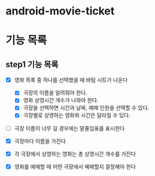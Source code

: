 # android-movie-ticket
# 기능 목록

## step1 기능 목록

- [x] 영화 목록 중 하나를 선택했을 때 바텀 시트가 나온다
  - [x] 극장의 이름을 알려줘야 한다.
  - [x] 영화 상영시간 개수가 나와야 한다.
  - [x] 극장을 선택하면 시간과 날짜, 예매 인원을 선택할 수 있다. 
  - [x] 극장별로 상영하는 영화와 시간은 달라질 수 있다.
 
- [ ] 극장 이름이 너무 길 경우에는 말줄임표를 표시한다

- [x] 극장마다 이름을 가진다
- [x] 각 극장에서 상영하는 영화는 총 상영시간 개수를 가진다
- [x] 영화를 예매할 때 어떤 극장에서 예매할지 결정해야 한다
